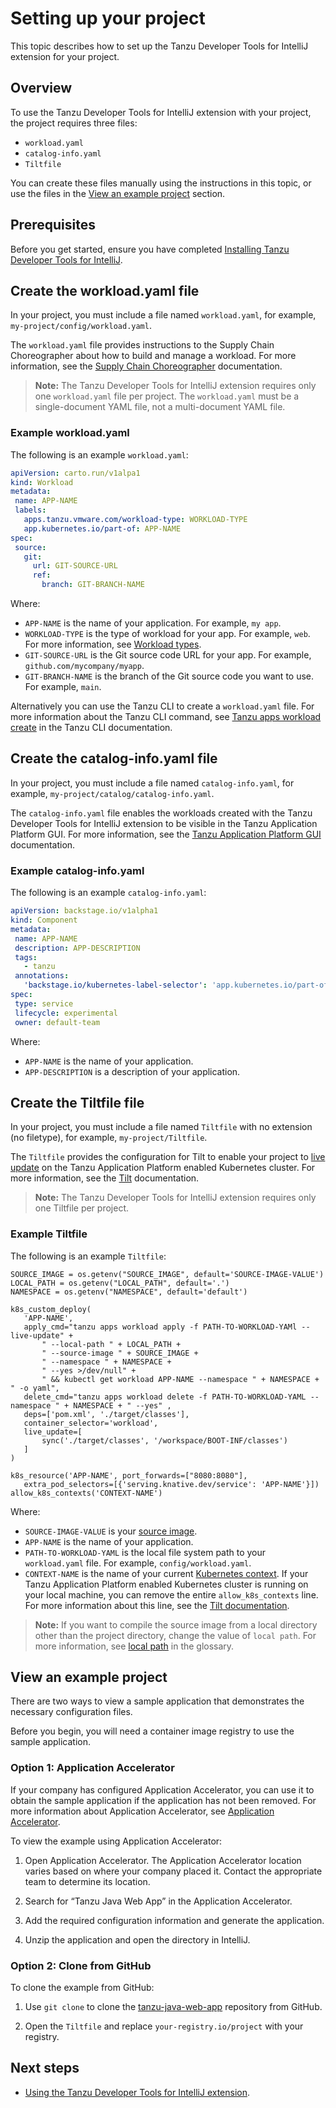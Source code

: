 # Setting up your project

This topic describes how to set up the Tanzu Developer Tools for IntelliJ extension for your project.

## <a id="overview"></a> Overview

To use the Tanzu Developer Tools for IntelliJ extension with your project, the project
requires three files:

- `workload.yaml`
- `catalog-info.yaml`
- `Tiltfile`

You can create these files manually using the instructions in this topic,
or use the files in the [View an example project](#example-project) section.

## <a id="prereqs"></a> Prerequisites

Before you get started, ensure you have completed [Installing Tanzu Developer Tools for IntelliJ](install.md).

## <a id="create-workload-yaml"></a> Create the workload.yaml file

In your project, you must include a file named `workload.yaml`, for example, `my-project/config/workload.yaml`.

The `workload.yaml` file provides instructions to the Supply Chain Choreographer
about how to build and manage a workload.
For more information, see the [Supply Chain Choreographer](../scc/about.md) documentation.

>**Note:** The Tanzu Developer Tools for IntelliJ extension requires only one `workload.yaml`
>file per project.
>The `workload.yaml` must be a single-document YAML file, not a multi-document YAML file.

### <a id="example-workload-yaml"></a> Example workload.yaml

The following is an example `workload.yaml`:

```yaml
apiVersion: carto.run/v1alpa1
kind: Workload
metadata:
 name: APP-NAME
 labels:
   apps.tanzu.vmware.com/workload-type: WORKLOAD-TYPE
   app.kubernetes.io/part-of: APP-NAME
spec:
 source:
   git:
     url: GIT-SOURCE-URL
     ref:
       branch: GIT-BRANCH-NAME
```

Where:

- `APP-NAME` is the name of your application. For example, `my app`.
- `WORKLOAD-TYPE` is the type of workload for your app. For example, `web`.
For more information, see [Workload types](../workloads/workload-types.md).
- `GIT-SOURCE-URL` is the Git source code URL for your app. For example, `github.com/mycompany/myapp`.
- `GIT-BRANCH-NAME` is the branch of the Git source code you want to use. For example, `main`.

Alternatively you can use the Tanzu CLI to create a `workload.yaml` file.
For more information about the Tanzu CLI command, see [Tanzu apps workload create](../cli-plugins/apps/command-reference/tanzu-apps-workload-create.md)
in the Tanzu CLI documentation.

## <a id="create-catalog-info-yaml"></a> Create the catalog-info.yaml file

In your project, you must include a file named `catalog-info.yaml`, for example, `my-project/catalog/catalog-info.yaml`.

The `catalog-info.yaml` file enables the workloads created with the
Tanzu Developer Tools for IntelliJ extension to be visible in the Tanzu Application Platform GUI.
For more information, see the [Tanzu Application Platform GUI](../tap-gui/about.md) documentation.

### <a id="example-catalog-info-yaml"></a> Example catalog-info.yaml

The following is an example `catalog-info.yaml`:

```yaml
apiVersion: backstage.io/v1alpha1
kind: Component
metadata:
 name: APP-NAME
 description: APP-DESCRIPTION
 tags:
   - tanzu
 annotations:
   'backstage.io/kubernetes-label-selector': 'app.kubernetes.io/part-of=APP-NAME'
spec:
 type: service
 lifecycle: experimental
 owner: default-team
```

Where:

- `APP-NAME` is the name of your application.
- `APP-DESCRIPTION` is a description of your application.

## <a id="create-tiltfile"></a> Create the Tiltfile file

In your project, you must include a file named `Tiltfile` with no extension (no filetype),
for example, `my-project/Tiltfile`.

The `Tiltfile` provides the configuration for Tilt to enable your project to [live update](glossary.md#live-update)
on the Tanzu Application Platform enabled Kubernetes cluster.
For more information, see the [Tilt](https://docs.tilt.dev/) documentation.

> **Note:** The Tanzu Developer Tools for IntelliJ extension requires only one Tiltfile per project.

### <a id="example-tiltfile"></a> Example Tiltfile

The following is an example `Tiltfile`:

```Tiltfile
SOURCE_IMAGE = os.getenv("SOURCE_IMAGE", default='SOURCE-IMAGE-VALUE')
LOCAL_PATH = os.getenv("LOCAL_PATH", default='.')
NAMESPACE = os.getenv("NAMESPACE", default='default')

k8s_custom_deploy(
   'APP-NAME',
   apply_cmd="tanzu apps workload apply -f PATH-TO-WORKLOAD-YAMl --live-update" +
       " --local-path " + LOCAL_PATH +
       " --source-image " + SOURCE_IMAGE +
       " --namespace " + NAMESPACE +
       " --yes >/dev/null" +
       " && kubectl get workload APP-NAME --namespace " + NAMESPACE + " -o yaml",
   delete_cmd="tanzu apps workload delete -f PATH-TO-WORKLOAD-YAML --namespace " + NAMESPACE + " --yes" ,
   deps=['pom.xml', './target/classes'],
   container_selector='workload',
   live_update=[
       sync('./target/classes', '/workspace/BOOT-INF/classes')
   ]
)

k8s_resource('APP-NAME', port_forwards=["8080:8080"],
   extra_pod_selectors=[{'serving.knative.dev/service': 'APP-NAME'}])
allow_k8s_contexts('CONTEXT-NAME')
```

Where:

- `SOURCE-IMAGE-VALUE` is your [source image](glossary.md#source-image).
- `APP-NAME` is the name of your application.
- `PATH-TO-WORKLOAD-YAML` is the local file system path to your `workload.yaml` file. For example, `config/workload.yaml`.
- `CONTEXT-NAME` is the name of your current
[Kubernetes context](https://kubernetes.io/docs/tasks/access-application-cluster/configure-access-multiple-clusters/).
If your Tanzu Application Platform enabled Kubernetes cluster is running on your local machine,
you can remove the entire `allow_k8s_contexts` line.
For more information about this line, see the [Tilt documentation](https://docs.tilt.dev/api.html#api.allow_k8s_contexts).

>**Note:** If you want to compile the source image from a local directory other than the
>project directory, change the value of `local path`.
>For more information, see [local path](glossary.md#local-path) in the glossary.

## <a id="example-project"></a> View an example project

There are two ways to view a sample application that demonstrates the necessary configuration files.

Before you begin, you will need a container image registry to use the sample application.

### <a id="example-app-acc"></a>  Option 1: Application Accelerator

If your company has configured Application Accelerator, you can use it to obtain the sample
application if the application has not been removed.
For more information about Application Accelerator, see [Application Accelerator](../application-accelerator/about-application-accelerator.md).

To view the example using Application Accelerator:

1. Open Application Accelerator. The Application Accelerator location varies based on
where your company placed it. Contact the appropriate team to determine its location.

1. Search for “Tanzu Java Web App” in the Application Accelerator.

1. Add the required configuration information and generate the application.

1. Unzip the application and open the directory in IntelliJ.

### <a id="example-github-clone"></a> Option 2: Clone from GitHub

To clone the example from GitHub:

1. Use `git clone` to clone the [tanzu-java-web-app](https://github.com/sample-accelerators/tanzu-java-web-app)
repository from GitHub.

1. Open the `Tiltfile` and replace `your-registry.io/project` with your registry.

## <a id="whats-next"></a> Next steps

- [Using the Tanzu Developer Tools for IntelliJ extension](using-the-extension.md).
